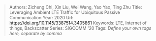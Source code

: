 > Authors: Zicheng Chi, Xin Liu, Wei Wang, Yao Yao, Ting Zhu
> Title: Leveraging Ambient LTE Traffic for Ubiquitous Passive Communication
> Year: 2020
> Url: https://doi.org/10.1145/3387514.3405861
> Keywords: LTE, Internet of things, Backscatter
> Series: SIGCOMM '20
> Tags: *Define your own tags here, separate by comma*